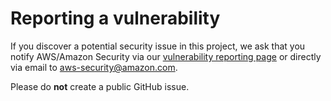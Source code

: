 # Reporting a vulnerability

If you discover a potential security issue in this project, we ask that you notify AWS/Amazon Security via our [vulnerability reporting page](http://aws.amazon.com/security/vulnerability-reporting/) or directly via email to <aws-security@amazon.com>.

Please do **not** create a public GitHub issue.

